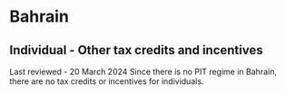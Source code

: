 # Bahrain
## Individual - Other tax credits and incentives
Last reviewed - 20 March 2024
Since there is no PIT regime in Bahrain, there are no tax credits or incentives for individuals.
